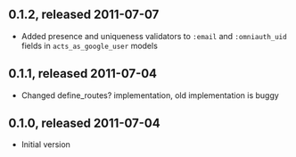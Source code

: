 ## 0.1.2, released 2011-07-07

* Added presence and uniqueness validators to `:email` and `:omniauth_uid` fields in `acts_as_google_user` models

## 0.1.1, released 2011-07-04

* Changed define_routes? implementation, old implementation is buggy

## 0.1.0, released 2011-07-04

* Initial version